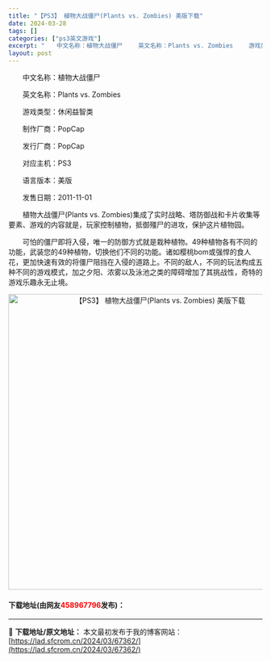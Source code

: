 ```yaml
---
title: "【PS3】 植物大战僵尸(Plants vs. Zombies) 美版下载"
date: 2024-03-28
tags: []
categories: ["ps3英文游戏"]
excerpt: "　　中文名称：植物大战僵尸 　　英文名称：Plants vs. Zombies 　　游戏类型：休闲益智类 　　制作厂商：PopCap 　　发行厂商：PopCap 　　对应主机：PS3 　　语言版本：美版 　　发售日期：2011-11-01 　　植物大战僵尸(Plants vs. Zombies)集成&hellip;"
layout: post
---
```


 <p>　　中文名称：植物大战僵尸</p> <p>　　英文名称：Plants vs. Zombies</p> <p>　　游戏类型：休闲益智类</p> <p>　　制作厂商：PopCap</p> <p>　　发行厂商：PopCap</p> <p>　　对应主机：PS3</p> <p>　　语言版本：美版</p> <p>　　发售日期：2011-11-01</p> <p>　　植物大战僵尸(Plants vs. Zombies)集成了实时战略、塔防御战和卡片收集等要素、游戏的内容就是，玩家控制植物，抵御殭尸的进攻，保护这片植物园。</p> <p>　　可怕的僵尸即将入侵，唯一的防御方式就是栽种植物。49种植物各有不同的功能，武装您的49种植物，切换他们不同的功能。诸如樱桃bom或强悍的食人花，更加快速有效的将僵尸阻挡在入侵的道路上。不同的敌人，不同的玩法构成五种不同的游戏模式，加之夕阳、浓雾以及泳池之类的障碍增加了其挑战性，奇特的游戏乐趣永无止境。</p> <p align="center"><img align="" border="0" src="https://lad.sfcrom.cn/wp-content/uploads/2024/03/20240328_66051c2d8024d.jpg" width="586" alt="【PS3】 植物大战僵尸(Plants vs. Zombies) 美版下载" /></p> <p><h4>下载地址(由网友<font color="red">458967796</font>发布)：</h4></p> 

---
📖 **下载地址/原文地址：** 本文最初发布于我的博客网站：[https://lad.sfcrom.cn/2024/03/67362/](https://lad.sfcrom.cn/2024/03/67362/)
